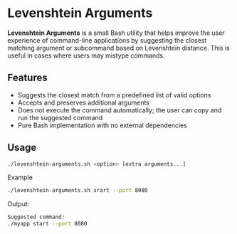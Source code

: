 # Levenshtein Arguments

**Levenshtein Arguments** is a small Bash utility that helps improve the user experience of command-line applications by suggesting the closest matching argument or subcommand based on Levenshtein distance. This is useful in cases where users may mistype commands.

## Features

- Suggests the closest match from a predefined list of valid options
- Accepts and preserves additional arguments
- Does not execute the command automatically; the user can copy and run the suggested command
- Pure Bash implementation with no external dependencies

## Usage

```bash
./levenshtein-arguments.sh <option> [extra arguments...]
```

Example
```bash
./levenshtein-arguments.sh srart --port 8080
```

Output:
```bash
Suggested command:
./myapp start --port 8080
```
